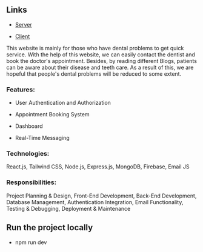 ## Links

- [Server](https://teeth-care-backend.vercel.app/)

- [Client](https://teeth-care-client.vercel.app/)
  
This website is mainly for those who have dental problems to get quick
service. With the help of this website, we can easily contact the dentist and
book the doctor's appointment. Besides, by reading different Blogs, patients
can be aware about their disease and teeth care. As a result of this, we are
hopeful that people's dental problems will be reduced to some extent.

<h3 align="left">Features:</h3>

- User Authentication and Authorization
  
- Appointment Booking System
  
- Dashboard
  
- Real-Time Messaging
  
<h3 align="left">Technologies:</h3> React.js, Tailwind CSS, Node.js, Express.js, MongoDB, Firebase, Email JS

<h3 align="left">Responsibilities:</h3>
Project Planning & Design, Front-End Development, Back-End
Development, Database Management, Authentication Integration, Email Functionality, Testing &
Debugging, Deployment & Maintenance

## Run the project locally

- npm run dev
